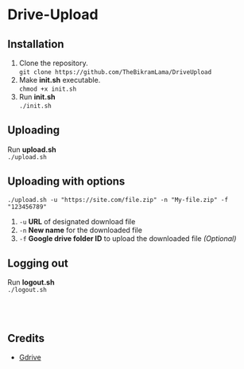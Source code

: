 # Drive-Upload

## Installation
1. Clone the repository.<br />
`git clone https://github.com/TheBikramLama/DriveUpload`
2. Make **init.sh** executable.<br />
`chmod +x init.sh`
3. Run **init.sh**<br />
`./init.sh`

## Uploading
Run **upload.sh**<br />
`./upload.sh`

## Uploading with options
`./upload.sh -u "https://site.com/file.zip" -n "My-file.zip" -f "123456789"`<br />
1. `-u` **URL** of designated download file
2. `-n` **New name** for the downloaded file
3. `-f` **Google drive folder ID** to upload the downloaded file *(Optional)*

## Logging out
Run **logout.sh**<br />
`./logout.sh`

<br /><br />
## Credits
- [Gdrive](https://github.com/prasmussen/gdrive)
